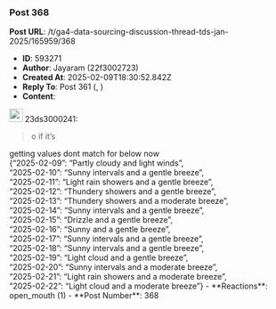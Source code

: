 ### Post 368
**Post URL**: /t/ga4-data-sourcing-discussion-thread-tds-jan-2025/165959/368
- **ID**: 593271
- **Author**: Jayaram (22f3002723)
- **Created At**: 2025-02-09T18:30:52.842Z
- **Reply To**: Post 361 (, )
- **Content**:  
  <aside class="quote group-ds-students" data-username="23ds3000241" data-post="361" data-topic="165959">
<div class="title">
<div class="quote-controls"></div>
<img alt="" width="24" height="24" src="https://dub1.discourse-cdn.com/flex013/user_avatar/discourse.onlinedegree.iitm.ac.in/23ds3000241/48/119137_2.png" class="avatar"> 23ds3000241:</div>
<blockquote>
o if it’s
</blockquote>
</aside>
getting values dont match for below now<br>
{“2025-02-09”: “Partly cloudy and light winds”,<br>
“2025-02-10”: “Sunny intervals and a gentle breeze”,<br>
“2025-02-11”: “Light rain showers and a gentle breeze”,<br>
“2025-02-12”: “Thundery showers and a gentle breeze”,<br>
“2025-02-13”: “Thundery showers and a moderate breeze”,<br>
“2025-02-14”: “Sunny intervals and a gentle breeze”,<br>
“2025-02-15”: “Drizzle and a gentle breeze”,<br>
“2025-02-16”: “Sunny and a gentle breeze”,<br>
“2025-02-17”: “Sunny intervals and a gentle breeze”,<br>
“2025-02-18”: “Sunny intervals and a gentle breeze”,<br>
“2025-02-19”: “Light cloud and a gentle breeze”,<br>
“2025-02-20”: “Sunny intervals and a moderate breeze”,<br>
“2025-02-21”: “Light rain showers and a moderate breeze”,<br>
“2025-02-22”: “Light cloud and a moderate breeze”}
- **Reactions**: open_mouth (1)
- **Post Number**: 368

